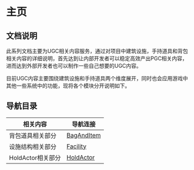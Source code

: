 # 主页

## 文档说明

​	此系列文档主要为UGC相关内容服务，通过对项目中建筑设施，手持道具和背包相关内容的详细说明，首先达到让内部开发者可以稳定高效产出PGC相关内容，进而达到外部开发者也可以制作一些自己想要的UGC内容。

​	目前UGC内容主要围绕建筑设施和手持道具两个维度展开，同时也会应用游戏中其他一些系统中的功能，现将各个模块分开说明如下。

## 导航目录

| 相关内容          | 导航连接                       |
| ----------------- | ------------------------------ |
| 背包道具相关部分  | [BagAndItem](BagAndItem.html) |
| 设施结构相关部分  | [Facility](Facility.html)     |
| HoldActor相关部分 | [HoldActor](HoldActor.html)   |

